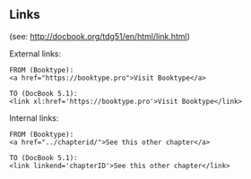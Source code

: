 ## Links

(see: http://docbook.org/tdg51/en/html/link.html)

External links:
```
FROM (Booktype):
<a href="https://booktype.pro">Visit Booktype</a>

TO (DocBook 5.1):
<link xl:href='https://booktype.pro'>Visit Booktype</link>
```

Internal links:
```
FROM (Booktype):
<a href="../chapterid/">See this other chapter</a>

TO (DocBook 5.1):
<link linkend='chapterID'>See this other chapter</link>
```